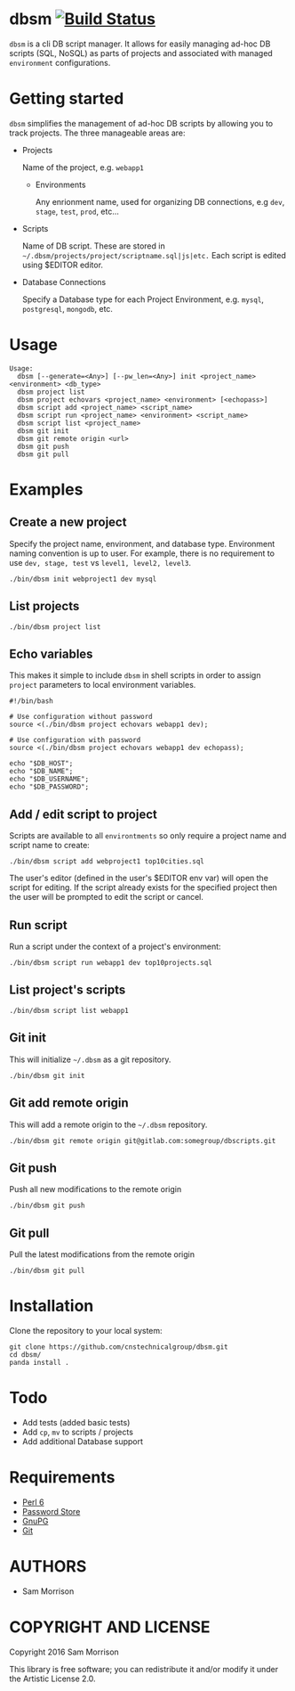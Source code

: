 dbsm [![Build Status](https://travis-ci.org/cnstechnicalgroup/dbsm.svg?branch=master)](https://travis-ci.org/cnstechnicalgroup/dbsm)
====

`dbsm` is a cli DB script manager. It allows for easily managing ad-hoc DB scripts (SQL, NoSQL) as parts of projects and associated with managed `environment` configurations. 

Getting started
===============

`dbsm` simplifies the management of ad-hoc DB scripts by allowing you to track projects. The three manageable areas are:

* Projects

    Name of the project, e.g. `webapp1`

  * Environments

    Any enrionment name, used for organizing DB connections, e.g `dev`, `stage`, `test`, `prod`, etc... 

* Scripts

    Name of DB script. These are stored in `~/.dbsm/projects/project/scriptname.sql|js|etc.`
    Each script is edited using $EDITOR editor.

* Database Connections

   Specify a Database type for each Project Environment, e.g. `mysql`, `postgresql`, `mongodb`, etc.

Usage
=====

```
Usage:
  dbsm [--generate=<Any>] [--pw_len=<Any>] init <project_name> <environment> <db_type> 
  dbsm project list 
  dbsm project echovars <project_name> <environment> [<echopass>] 
  dbsm script add <project_name> <script_name> 
  dbsm script run <project_name> <environment> <script_name> 
  dbsm script list <project_name> 
  dbsm git init 
  dbsm git remote origin <url> 
  dbsm git push 
  dbsm git pull
```

Examples
========

## Create a new project

Specify the project name, environment, and database type. Environment naming convention is up to user. For example, there is no requirement to use `dev, stage, test` vs `level1, level2, level3`.

```
./bin/dbsm init webproject1 dev mysql
```
## List projects

```
./bin/dbsm project list
```
## Echo variables

This makes it simple to include `dbsm` in shell scripts in order to assign `project` parameters to local environment variables.

```
#!/bin/bash

# Use configuration without password
source <(./bin/dbsm project echovars webapp1 dev);

# Use configuration with password
source <(./bin/dbsm project echovars webapp1 dev echopass);

echo "$DB_HOST";
echo "$DB_NAME";
echo "$DB_USERNAME";
echo "$DB_PASSWORD";
```

## Add / edit script to project

Scripts are available to all `environtments` so only require a project name and script name to create:

```
./bin/dbsm script add webproject1 top10cities.sql
```

The user's editor (defined in the user's $EDITOR env var) will open the script for editing. If the script already exists for the specified project then the user will be prompted to edit the script or cancel.

## Run script

Run a script under the context of a project's environment:

```
./bin/dbsm script run webapp1 dev top10projects.sql
```

## List project's scripts

```
./bin/dbsm script list webapp1
```

## Git init

This will initialize `~/.dbsm` as a git repository.

```
./bin/dbsm git init
```

## Git add remote origin

This will add a remote origin to the `~/.dbsm` repository.

```
./bin/dbsm git remote origin git@gitlab.com:somegroup/dbscripts.git
```

## Git push

Push all new modifications to the remote origin

```
./bin/dbsm git push
```

## Git pull

Pull the latest modifications from the remote origin

```
./bin/dbsm git pull
```

Installation
============

Clone the repository to your local system:

```
git clone https://github.com/cnstechnicalgroup/dbsm.git
cd dbsm/
panda install .
```

Todo
====

* Add tests (added basic tests)
* Add `cp`, `mv` to scripts / projects
* Add additional Database support

Requirements
============

* [Perl 6](http://perl6.org/)
* [Password Store](https://www.passwordstore.org/)
* [GnuPG](https://gnupg.org/)
* [Git](https://git-scm.com/)


AUTHORS
=======

  * Sam Morrison

COPYRIGHT AND LICENSE
=====================

Copyright 2016 Sam Morrison

This library is free software; you can redistribute it and/or modify it under the Artistic License 2.0.

